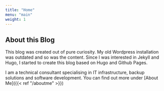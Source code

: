 ```yaml
---
title: "Home"
menu: "main"
weight: 1
---
```


## About this Blog

This blog was created out of pure curiosity. My old Wordpress installation was outdated and so was the content. Since I was interested in Jekyll and Hugo, I started to create this blog based on Hugo and Github Pages.

I am a technical consultant specialising in IT infrastructure, backup solutions and software development. You can find out more under [About Me]({{< ref "/aboutme" >}})
